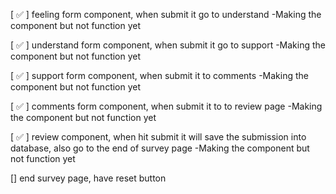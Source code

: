 [ ✅ ] feeling form component, when submit it go to understand
    -Making the component but not function yet

[ ✅ ] understand form component, when submit it go to support
    -Making the component but not function yet
    
[ ✅ ] support form component, when submit it to comments
    -Making the component but not function yet
    
[ ✅ ] comments form component, when submit it to to review page
    -Making the component but not function yet
    
[ ✅ ] review component, when hit submit it will save the submission into database, also go to the end of survey page
    -Making the component but not function yet
    
[] end survey page, have reset button 